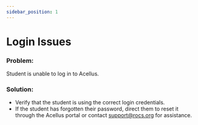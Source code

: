 ```yaml
---
sidebar_position: 1
---
```


# Login Issues

### Problem:
Student is unable to log in to Acellus.

### Solution:
- Verify that the student is using the correct login credentials.
- If the student has forgotten their password, direct them to reset it through the Acellus portal or contact support@rocs.org for assistance.